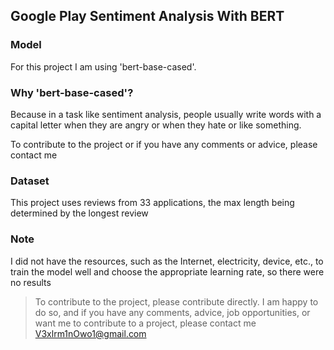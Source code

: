 ## Google Play Sentiment Analysis With BERT

### Model 

For this project I am using 'bert-base-cased'.

### Why 'bert-base-cased'? 

Because in a task like sentiment analysis, people usually write words with a capital letter when they are angry or when they hate or like something.


To contribute to the project or if you have any comments or advice, please contact me


### Dataset

This project uses reviews from 33 applications, the max length being determined by the longest review


### Note

I did not have the resources, such as the Internet, electricity, device, etc., to train the model well and choose the appropriate learning rate, so there were no results


> To contribute to the project, please contribute directly. I am happy to do so, and if you have any comments, advice, job opportunities, or want me to contribute to a project, please contact me <a href='mailto:V3xlrm1nOwo1@gmail.com' target='blank'>V3xlrm1nOwo1@gmail.com</a>